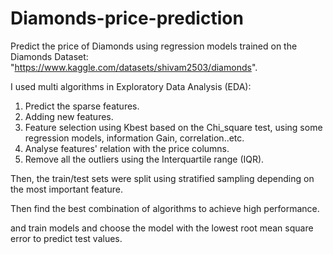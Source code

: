 # Diamonds-price-prediction
Predict the price of Diamonds using regression models trained on the Diamonds Dataset: "https://www.kaggle.com/datasets/shivam2503/diamonds".

I used multi algorithms in Exploratory Data Analysis (EDA):
  1. Predict the sparse features.
  2. Adding new features.
  3. Feature selection using Kbest based on the Chi_square test, using some regression models, information Gain, correlation..etc.
  4. Analyse features' relation with the price columns.
  5. Remove all the outliers using the Interquartile range (IQR).
  
Then, the train/test sets were split using stratified sampling depending on the most important feature.

Then find the best combination of algorithms to achieve high performance.

and train models and choose the model with the lowest root mean square error to predict test values. 
